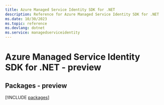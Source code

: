 ```yaml
---
title: Azure Managed Service Identity SDK for .NET
description: Reference for Azure Managed Service Identity SDK for .NET
ms.date: 10/30/2023
ms.topic: reference
ms.devlang: dotnet
ms.service: managedserviceidentity
---
```

# Azure Managed Service Identity SDK for .NET - preview
## Packages - preview
[!INCLUDE [packages](managed-service-identity-index.md)]